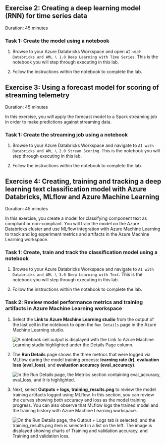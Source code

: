 ## Exercise 2: Creating a deep learning model (RNN) for time series data

Duration: 45 minutes

### Task 1: Create the model using a notebook

1. Browse to your Azure Databricks Workspace and open `AI with Databricks and AML \ 1.0 Deep Learning with Time Series`. This is the notebook you will step through executing in this lab.

2. Follow the instructions within the notebook to complete the lab.

## Exercise 3: Using a forecast model for scoring of streaming telemetry

Duration: 45 minutes

In this exercise, you will apply the forecast model to a Spark streaming job in order to make predictions against streaming data.

### Task 1: Create the streaming job using a notebook

1. Browse to your Azure Databricks Workspace and navigate to `AI with Databricks and AML \ 2.0 Stream Scoring`. This is the notebook you will step through executing in this lab.

2. Follow the instructions within the notebook to complete the lab.

## Exercise 4: Creating, training and tracking a deep learning text classification model with Azure Databricks, MLflow and Azure Machine Learning

Duration: 45 minutes

In this exercise, you create a model for classifying component text as compliant or non-compliant. You will train the model on the Azure Databricks cluster and use MLflow integration with Azure Machine Learning to track and log experiment metrics and artifacts in the Azure Machine Learning workspace.

### Task 1: Create, train and track the classification model using a notebook

1. Browse to your Azure Databricks Workspace and navigate to `AI with Databricks and AML \ 3.0 Deep Learning with Text`. This is the notebook you will step through executing in this lab.

2. Follow the instructions within the notebook to complete the lab.

### Task 2: Review model performance metrics and training artifacts in Azure Machine Learning workspace

1. Select the **Link to Azure Machine Learning studio** from the output of the last cell in the notebook to open the `Run Details` page in the Azure Machine Learning studio.

   ![A notebook cell output is displayed with the Link to Azure Machine Learning studio highlighted under the Details Page column.](images/mlflow_1.png 'Open Azure Machine Learning studio')

2. The **Run Details** page shows the three metrics that were logged via MLflow during the model training process: **learning rate (lr)**, **evaluation loss (eval_loss)**, and **evaluation accuracy (eval_accuracy)**.

   ![In the Run Details page, the Metrics section containing eval_accuracy, eval_loss, and lr is highlighted.](images/mlflow_2.png 'Model Training Metrics')

3. Next, select **Outputs + logs, training_results.png** to review the model training artifacts logged using MLflow. In this section, you can review the curves showing both accuracy and loss as the model training progress. You can also observe that MLflow logs the trained model and the training history with Azure Machine Learning workspace.

   ![On the Run Details page, the Output + Logs tab is selected, and the training_results.png item is selected in a list on the left. The image is displayed showing charts of Training and validation accuracy, and Training and validation loss.](images/mlflow_3.png 'Model Training Artifacts')
